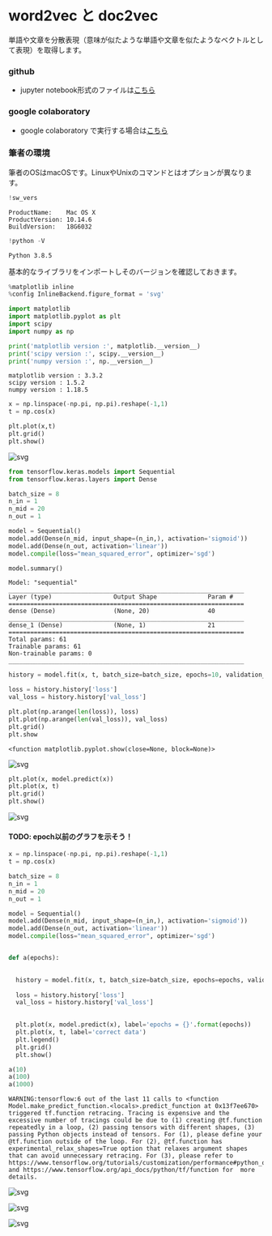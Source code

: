 
# word2vec と doc2vec

単語や文章を分散表現（意味が似たような単語や文章を似たようなベクトルとして表現）を取得します。

### github
- jupyter notebook形式のファイルは[こちら](https://github.com/hiroshi0530/wa-src/blob/master/article/library/scipy/template/template_nb.ipynb)

### google colaboratory
- google colaboratory で実行する場合は[こちら](https://colab.research.google.com/github/hiroshi0530/wa-src/blob/master/article/library/scipy/template/template_nb.ipynb)

### 筆者の環境
筆者のOSはmacOSです。LinuxやUnixのコマンドとはオプションが異なります。


```python
!sw_vers
```

    ProductName:	Mac OS X
    ProductVersion:	10.14.6
    BuildVersion:	18G6032



```python
!python -V
```

    Python 3.8.5


基本的なライブラリをインポートしそのバージョンを確認しておきます。


```python
%matplotlib inline
%config InlineBackend.figure_format = 'svg'

import matplotlib
import matplotlib.pyplot as plt
import scipy
import numpy as np

print('matplotlib version :', matplotlib.__version__)
print('scipy version :', scipy.__version__)
print('numpy version :', np.__version__)
```

    matplotlib version : 3.3.2
    scipy version : 1.5.2
    numpy version : 1.18.5



```python
x = np.linspace(-np.pi, np.pi).reshape(-1,1)
t = np.cos(x)

plt.plot(x,t)
plt.grid()
plt.show()
```


![svg](keras_nb_files/keras_nb_5_0.svg)



```python
from tensorflow.keras.models import Sequential
from tensorflow.keras.layers import Dense
```


```python
batch_size = 8
n_in = 1
n_mid = 20
n_out = 1

model = Sequential()
model.add(Dense(n_mid, input_shape=(n_in,), activation='sigmoid'))
model.add(Dense(n_out, activation='linear'))
model.compile(loss="mean_squared_error", optimizer='sgd')

model.summary()

```

    Model: "sequential"
    _________________________________________________________________
    Layer (type)                 Output Shape              Param #   
    =================================================================
    dense (Dense)                (None, 20)                40        
    _________________________________________________________________
    dense_1 (Dense)              (None, 1)                 21        
    =================================================================
    Total params: 61
    Trainable params: 61
    Non-trainable params: 0
    _________________________________________________________________



```python
history = model.fit(x, t, batch_size=batch_size, epochs=10, validation_split=0.1, verbose=0)
```


```python
loss = history.history['loss']
val_loss = history.history['val_loss']
```


```python
plt.plot(np.arange(len(loss)), loss)
plt.plot(np.arange(len(val_loss)), val_loss)
plt.grid()
plt.show
```




    <function matplotlib.pyplot.show(close=None, block=None)>




![svg](keras_nb_files/keras_nb_10_1.svg)



```python
plt.plot(x, model.predict(x))
plt.plot(x, t)
plt.grid()
plt.show()
```


![svg](keras_nb_files/keras_nb_11_0.svg)


#### TODO: epoch以前のグラフを示そう！


```python
x = np.linspace(-np.pi, np.pi).reshape(-1,1)
t = np.cos(x)

batch_size = 8
n_in = 1
n_mid = 20
n_out = 1

model = Sequential()
model.add(Dense(n_mid, input_shape=(n_in,), activation='sigmoid'))
model.add(Dense(n_out, activation='linear'))
model.compile(loss="mean_squared_error", optimizer='sgd')


def a(epochs):

  
  history = model.fit(x, t, batch_size=batch_size, epochs=epochs, validation_split=0.1, verbose=0)
  
  loss = history.history['loss']
  val_loss = history.history['val_loss']

  
  plt.plot(x, model.predict(x), label='epochs = {}'.format(epochs))
  plt.plot(x, t, label='correct data')
  plt.legend()
  plt.grid()
  plt.show()
```


```python
a(10)
a(100)
a(1000)
```

    WARNING:tensorflow:6 out of the last 11 calls to <function Model.make_predict_function.<locals>.predict_function at 0x13f7ee670> triggered tf.function retracing. Tracing is expensive and the excessive number of tracings could be due to (1) creating @tf.function repeatedly in a loop, (2) passing tensors with different shapes, (3) passing Python objects instead of tensors. For (1), please define your @tf.function outside of the loop. For (2), @tf.function has experimental_relax_shapes=True option that relaxes argument shapes that can avoid unnecessary retracing. For (3), please refer to https://www.tensorflow.org/tutorials/customization/performance#python_or_tensor_args and https://www.tensorflow.org/api_docs/python/tf/function for  more details.



![svg](keras_nb_files/keras_nb_14_1.svg)



![svg](keras_nb_files/keras_nb_14_2.svg)



![svg](keras_nb_files/keras_nb_14_3.svg)



```python

```


```python

```


```python

```
